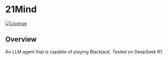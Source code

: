 # 21Mind

[![License](https://img.shields.io/badge/license-MIT-blue.svg)](LICENSE)

## Overview

An LLM agent that is capable of playing Blackjack. Tested on DeepSeek R1.
